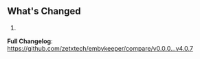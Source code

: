 ## What's Changed

1.

**Full Changelog**: https://github.com/zetxtech/embykeeper/compare/v0.0.0...v4.0.7
